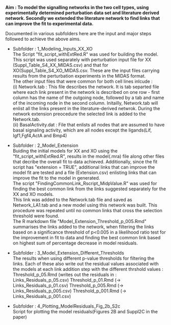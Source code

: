 
**Aim : To model the signalling networks in the two cell types, using experimentally determined perturbation data set and literature derived network. Secondly we extended the literature network to find links that can improve the fit to experimental data.**

Documented in various subfolders here are the input and major steps followed to achieve the above aims.

* Subfolder : 1_Modeling_Inputs_XX_XO    
The Script "fit_script_withExtRed.R" was used for building the model. This script was used separately with perturbation input file for XX (Suppl_Table_S4_XX_MIDAS.csv) and that for XO(Suppl_Table_S4_XO_MIDAS.csv. These are the input files carrying results from the perturbation experiments in the MIDAS format.   
The other input files that were common for both cell lines inlcude :   
(i) Network.tab : This file describes the network. It is tab separted file where each link present in the network is described on one row - first column has the name of the outgoing node, followed by a tab and name of the incoming node in the second column. Initailly, Network.tab will enlist all the links present in the literature-derived netwrok. During the network extension preocedure the selected link is added to the Network.tab.   
(ii) BasalActivity.dat : File that enlists all nodes that are assumed to have basal signaling activity, which are all nodes except the ligands(Lif, Igf1,Fgf4,ActA and Bmp4)   


* Subfolder : 2_Model_Extension   
Buiding the initial models for XX and XO using the "fit_script_withExtRed.R", results in the model(.mra) file along other files that decribe the overall fit to data achieved.  Additionally, since the fit script has "extension = TRUE", additional links that can improve the model fit are tested and a file (Extension.csv) enlisting links that can improve the fit to the model in generated.   
The script "FindingCommonLink_Rscript_MidpValue.R" was used for finding the best common link from the links suggested separately for the XX and XO models.   
This link was added to the Network.tab file and saved as Network_LA1.tab and a new model using this network was built. This procedure was repeated until no common links that cross the selection threshold were found.    
The R markdown file "Model_Extension_Threshold_p_005.Rmd" summarises the links added to the network, when filtering the links based on a significance threshold of p<0.005 in a likelihood ratio test for the improvement in fit to data and finding the best common link based on highest sum of percentage decrease in model residuals.    

* Subfolder : 3_Model_Extension_Different_Thresholds   
The results when using different p-value thresholds for filtering the links. Each of these also write out the residual values associated with the models at each link addition step with the different thrshold values :
Threshold_p_05.Rmd (writes out the residuals in : Links_Residuals_p_05.csv)
Threshold_p_01.Rmd (-> Links_Residuals_p_01.csv)
Threshold_p_005.Rmd (-> Links_Residuals_p_005.csv)
Threshold_p_001.Rmd (-> Links_Residuals_p_001.csv)

* Subfolder : 4_Plotting_ModelResiduals_Fig_2b_S2c   
Script for plotting the model residuals(Figures 2B and Suppl2C in the paper)



